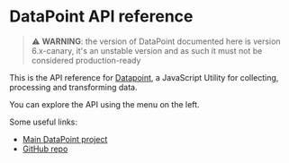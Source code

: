 # DataPoint API reference

> ⚠️ **WARNING**: the version of DataPoint documented here is version 6.x-canary, it's an unstable version and as such it must not be considered production-ready

This is the API reference for [Datapoint](https://github.com/ViacomInc/data-point), a JavaScript Utility for collecting, processing and transforming data.

You can explore the API using the menu on the left.

Some useful links:
* [Main DataPoint project](/data-point)
* [GitHub repo](https://github.com/ViacomInc/data-point)
 
